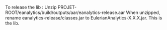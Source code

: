To release the lib :
Unzip PROJET-ROOT/eanalytics/build/outputs/aar/eanalytics-release.aar
When unzipped, rename eanalytics-release/classes.jar to EulerianAnalytics-X.X.X.jar. This is the lib.
